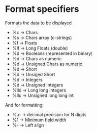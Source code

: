 # Format specifiers

Formats the data to be displayed

- %c -> Chars
- %s -> Chars array (c-strings)
- %f -> Floats
- %lf -> Long Floats (double)
- %d -> Booleans (represented in binary)
- %d -> Chars as numeric
- %d -> Unsigned Chars as numeric
- %d -> Short
- %d -> Unsiged Short
- %d -> Integers
- %d -> Unsigned integers
- %lld -> Long long integers
- %llu -> Unsigned long long int

And for formatting:
- %.n -> decimal precision for N digits
- %1 -> Minimum field width
- %- -> Left align
